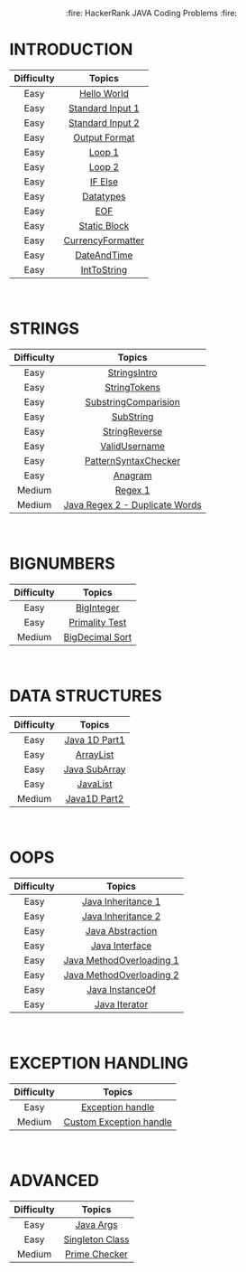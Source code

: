 <p align="center">
  :fire: HackerRank JAVA Coding Problems :fire:

# INTRODUCTION
</p>

<p align="center">

 Difficulty | Topics|
:---: |:---: |
Easy |[Hello World](https://github.com/Ram11Coder/HackerRank-JAVA/blob/master/JAVA/Introduction/HelloWorld.java "Hello World")| 
Easy | [Standard Input 1](https://github.com/Ram11Coder/HackerRank-JAVA/blob/master/JAVA/Introduction/StdIO.java "StdIO 1")| 
Easy | [Standard Input 2](https://github.com/Ram11Coder/HackerRank-JAVA/blob/master/JAVA/Introduction/StdInput.java "StdIO 2") |
Easy | [Output Format](https://github.com/Ram11Coder/HackerRank-JAVA/blob/master/JAVA/Introduction/OutputFormat.java "Output Format") |
Easy | [Loop 1](https://github.com/Ram11Coder/HackerRank-JAVA/blob/master/JAVA/Introduction/Loops1.java "Loop 1 ") |
Easy | [Loop 2](https://github.com/Ram11Coder/HackerRank-JAVA/blob/master/JAVA/Introduction/Loops2.java " Loop 2") |
Easy | [IF Else](https://github.com/Ram11Coder/HackerRank-JAVA/blob/master/JAVA/Introduction/IfElse.java "If else") |
Easy | [Datatypes](https://github.com/Ram11Coder/HackerRank-JAVA/blob/master/JAVA/Introduction/Datatypes.java "Datatype ") |
Easy | [EOF](https://github.com/Ram11Coder/HackerRank-JAVA/blob/master/JAVA/Introduction/EOF.java "EOF") |
Easy | [Static Block](https://github.com/Ram11Coder/HackerRank-JAVA/blob/master/JAVA/Introduction/StaticBlock.java "Static block") |
Easy | [CurrencyFormatter](https://github.com/Ram11Coder/HackerRank-JAVA/blob/master/JAVA/Introduction/CurrencyFormatter.java "CurrencyFormatter") |
Easy | [DateAndTime](https://github.com/Ram11Coder/HackerRank-JAVA/blob/master/JAVA/Introduction/DateAndTime.java "DateAndTime") |
Easy | [IntToString](https://github.com/Ram11Coder/HackerRank-JAVA/blob/master/JAVA/Introduction/IntToString.java "IntToString") |
</p>
<br>

<p align="center">
<h1>STRINGS </h1>

 Difficulty | Topics|
:---: |:---: |
Easy |[StringsIntro](https://github.com/Ram11Coder/HackerRank-JAVA/blob/master/JAVA/Strings/Easy/Anagram.javaStringsIntro.java "String Intro")| 
Easy | [StringTokens](https://github.com/Ram11Coder/HackerRank-JAVA/blob/master/JAVA/Strings/Easy/Anagram.javaStringTokens.java "StringTokens")| 
Easy | [SubstringComparision](https://github.com/Ram11Coder/HackerRank-JAVA/blob/master/JAVA/Strings/Easy/Anagram.javaSubstringComparision.java "SubstringComparision") |
Easy | [SubString](https://github.com/Ram11Coder/HackerRank-JAVA/blob/master/JAVA/Strings/Easy/Anagram.javaSubString.java "SubString") |
Easy | [StringReverse](https://github.com/Ram11Coder/HackerRank-JAVA/blob/master/JAVA/Strings/Easy/Anagram.javaStringReverse.java "StringReverse") |
Easy | [ValidUsername](https://github.com/Ram11Coder/HackerRank-JAVA/blob/master/JAVA/Strings/Easy/Anagram.javaValidUsername.java "ValidUsername") |
Easy | [PatternSyntaxChecker](https://github.com/Ram11Coder/HackerRank-JAVA/blob/master/JAVA/Strings/Easy/Anagram.javaPatternSyntaxChecker.java "PatternSyntaxChecker") |
Easy | [Anagram](https://github.com/Ram11Coder/HackerRank-JAVA/blob/master/JAVA/Strings/Easy/Anagram.javaAnagram.java "Anagram") |
Medium | [Regex 1](https://github.com/Ram11Coder/HackerRank-JAVA/blob/master/JAVA/Strings/Medium/Regex.java "Regex") |
Medium | [ Java Regex 2 - Duplicate Words ](https://github.com/Ram11Coder/HackerRank-JAVA/blob/master/JAVA/Strings/Medium/JavaRegex2.java "Java Regex 2 - Duplicate Words ") |

</p>

<br>

<p align="center">
<h1>BIGNUMBERS </h1>

 Difficulty | Topics|
:---: |:---: |
Easy |[BigInteger](https://github.com/Ram11Coder/HackerRank-JAVA/blob/master/JAVA/BigNumbers/Easy/BigIntegerSample.java "Big integer")| 
Easy | [Primality Test](https://github.com/Ram11Coder/HackerRank-JAVA/blob/master/JAVA/BigNumbers/Easy/PrimalityTest.java "Prime Test")| 
Medium | [BigDecimal Sort](https://github.com/Ram11Coder/HackerRank-JAVA/blob/master/JAVA/BigNumbers/Medium/JavaBigDecimal.java "BigDecimal Sort")| 
</p>

<br>
<p align="center">
<h1>DATA STRUCTURES </h1>

 Difficulty | Topics|
:---: |:---: |
Easy |[Java 1D Part1](https://github.com/Ram11Coder/HackerRank-JAVA/blob/master/JAVA/Data%20Structures/Easy/JavaIDArray.java "JAVA ID Array")| 
Easy |[ArrayList](https://github.com/Ram11Coder/HackerRank-JAVA/blob/master/JAVA/Data%20Structures/Easy/Arraylist.java "ArrayList")| 
Easy |[Java SubArray](https://github.com/Ram11Coder/HackerRank-JAVA/blob/master/JAVA/Data%20Structures/Easy/JavaSubArray.java "Java Sub Array")|
Easy |[JavaList](https://github.com/Ram11Coder/HackerRank-JAVA/blob/master/JAVA/Data%20Structures/Easy/JavaList.java "Java List")|
Medium |[Java1D Part2](https://github.com/Ram11Coder/HackerRank-JAVA/blob/master/JAVA/Data%20Structures/Medium/Java1DPart2.java "Java 1D Part2")|
</p>

<br>

<p align="center">
<h1>OOPS </h1>

 Difficulty | Topics|
:---: |:---: |
Easy |[Java Inheritance 1](https://github.com/Ram11Coder/HackerRank-JAVA/blob/master/JAVA/Object%20Oriented%20Programming/JavaInheritance1.java "Java Inheritance  1")| 
Easy |[Java Inheritance 2](https://github.com/Ram11Coder/HackerRank-JAVA/blob/master/JAVA/Object%20Oriented%20Programming/JavaInheritance2.java "Java Inheritance  2")| 
Easy |[Java Abstraction](https://github.com/Ram11Coder/HackerRank-JAVA/blob/master/JAVA/Object%20Oriented%20Programming/JavaAbstractClass.java "Java Abdtraction")| 
Easy |[Java Interface](https://github.com/Ram11Coder/HackerRank-JAVA/blob/master/JAVA/Object%20Oriented%20Programming/JavaInterface.java "Java Interface")| 
Easy |[Java MethodOverloading 1](https://github.com/Ram11Coder/HackerRank-JAVA/blob/master/JAVA/Object%20Oriented%20Programming/JavaMethodOverriding1.java "Java Method overloading  1")| 
Easy |[Java MethodOverloading 2](https://github.com/Ram11Coder/HackerRank-JAVA/blob/master/JAVA/Object%20Oriented%20Programming/JavaMethodOverriding2.java "Java MethodOverlaoding 2")| 
Easy |[Java InstanceOf](https://github.com/Ram11Coder/HackerRank-JAVA/blob/master/JAVA/Object%20Oriented%20Programming/JavaInstanceofkeyword.java "Java InstanceOf")| 
Easy |[Java Iterator](https://github.com/Ram11Coder/HackerRank-JAVA/blob/master/JAVA/Object%20Oriented%20Programming/JavaIterator.java "Java Iterator")| 

</p>
<br>

<p align="center">
<h1>EXCEPTION HANDLING </h1>

 Difficulty | Topics|
:---: |:---: |
Easy |[Exception handle](https://github.com/Ram11Coder/HackerRank-JAVA/blob/master/JAVA/Exception%20Handling/ExceptionHandling.java "ExceptionHandling")| 
Medium | [Custom Exception handle](https://github.com/Ram11Coder/HackerRank-JAVA/blob/master/JAVA/Exception%20Handling/CustomExceptionHandling.java "CustomExceptionHandling")| 
</p>
<br>
<p align="center">
<h1>ADVANCED </h1>

 Difficulty | Topics|
:---: |:---: |
Easy |[Java Args](https://github.com/Ram11Coder/HackerRank-JAVA/blob/master/JAVA/Advanced/Easy/JavaVarArgs.java "Java Args")| 
Easy |[Singleton Class](https://github.com/Ram11Coder/HackerRank-JAVA/blob/master/JAVA/Advanced/Easy/Singleton.java "Singleton")| 
Medium |[Prime Checker](https://github.com/Ram11Coder/HackerRank-JAVA/blob/master/JAVA/Advanced/Medium/PrimeChecker.java "Prime checker")| 


</p>
